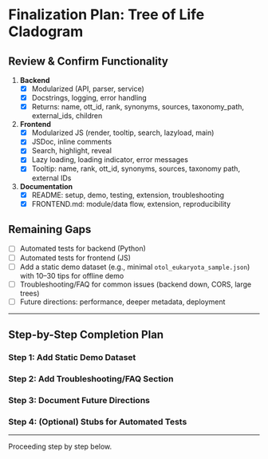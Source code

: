 # Finalization Plan: Tree of Life Cladogram

## Review & Confirm Functionality

1. **Backend**
    - [x] Modularized (API, parser, service)
    - [x] Docstrings, logging, error handling
    - [x] Returns: name, ott_id, rank, synonyms, sources, taxonomy_path, external_ids, children

2. **Frontend**
    - [x] Modularized JS (render, tooltip, search, lazyload, main)
    - [x] JSDoc, inline comments
    - [x] Search, highlight, reveal
    - [x] Lazy loading, loading indicator, error messages
    - [x] Tooltip: name, rank, ott_id, synonyms, sources, taxonomy path, external IDs

3. **Documentation**
    - [x] README: setup, demo, testing, extension, troubleshooting
    - [x] FRONTEND.md: module/data flow, extension, reproducibility

## Remaining Gaps

- [ ] Automated tests for backend (Python)
- [ ] Automated tests for frontend (JS)
- [ ] Add a static demo dataset (e.g., minimal `otol_eukaryota_sample.json`) with 10–30 tips for offline demo
- [ ] Troubleshooting/FAQ for common issues (backend down, CORS, large trees)
- [ ] Future directions: performance, deeper metadata, deployment

---

## Step-by-Step Completion Plan

### Step 1: Add Static Demo Dataset

### Step 2: Add Troubleshooting/FAQ Section

### Step 3: Document Future Directions

### Step 4: (Optional) Stubs for Automated Tests

---

Proceeding step by step below.